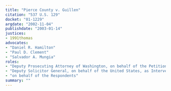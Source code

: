 ```yaml
---
title: "Pierce County v. Guillen"
citation: "537 U.S. 129"
docket: "01-1229"
argdate: "2002-11-04"
publishdate: "2003-01-14"
justices:
- 1991thomas
advocates:
- "Daniel R. Hamilton"
- "Paul D. Clement"
- "Salvador A. Mungia"
roles:
- "Deputy Prosecuting Attorney of Washington, on behalf of the Petitioner"
- "Deputy Solicitor General, on behalf of the United States, as Intervenor"
- "on behalf of the Respondents"
summary: ""
---
```


